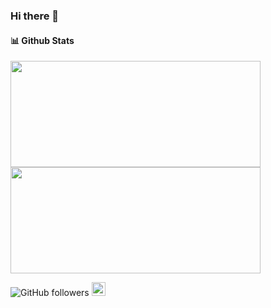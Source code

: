 ### Hi there 👋

#### 📊 Github Stats
<div>
  <img height="170em" width="400em" src="https://github-readme-stats.vercel.app/api?username=igor-rib-souza&show_icons=true&theme=dracula">
  <img height="170em" width="400em" src="https://github-readme-stats.vercel.app/api/top-langs/?username=igor-rib-souza&show_icons=true&theme=dracula&include_all_commits=true&count_private=true&layout=compact"/>
</div>

![GitHub followers](https://img.shields.io/github/followers/igor-rib-souza?label=Seguir&style=social)
[<img src="https://img.shields.io/badge/-LinkedIn-blue?style=flat-square&logo=Linkedin&logoColor=white&link=https://www.linkedin.com/in/rogi-rib/" height="22" title="LinkedIn" />](https://www.linkedin.com/in/rogi-rib/) 
<!--
**igor-rib-souza/igor-rib-souza** is a ✨ _special_ ✨ repository because its `README.md` (this file) appears on your GitHub profile.

Here are some ideas to get you started:

- 🔭 I’m currently working on ...
- 🌱 I’m currently learning ...
- 👯 I’m looking to collaborate on ...
- 🤔 I’m looking for help with ...
- 💬 Ask me about ...
- 📫 How to reach me: ...
- 😄 Pronouns: ...
- ⚡ Fun fact: ...
-->
